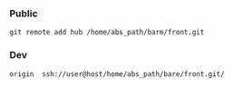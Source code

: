 ﻿### Public

	git remote add hub /home/abs_path/bare/front.git
	
### Dev

	origin  ssh://user@host/home/abs_path/bare/front.git/
	

